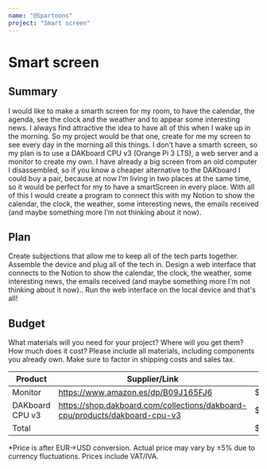 ```yaml
---
name: "@Spartoons"
project: "Smart screen"
---
```


# Smart screen

## Summary

I would like to make a smarth screen for my room, to have the calendar, the agenda, see the clock and the weather and to appear some interesting news. I always find attractive the idea to have all of this when I wake up in the morning. So my project would be that one, create for me my screen to see every day in the morning all this things. I don’t have a smarth screen, so my plan is to use a DAKboard CPU v3 (Orange Pi 3 LTS), a web server and a monitor to create my own. I have already a big screen from an old computer I disassembled, so if you know a cheaper alternative to the DAKboard I could buy a pair, because at now I’m living in two places at the same time, so it would be perfect for my to have a smartScreen in every place. With all of this I would create a program to connect this with my Notion to show the calendar, the clock, the weather, some interesting news, the emails received (and maybe something more I’m not thinking about it now).

## Plan

Create subjections that allow me to keep all of the tech parts together.
Assemble the device and plug all of the tech in.
Design a web interface that connects to the Notion to show the calendar, the clock, the weather, some interesting news, the emails received (and maybe something more I’m not thinking about it now)..
Run the web interface on the local device and that's all!

## Budget

What materials will you need for your project? Where will you get them? How much does it cost? Please include all materials, including components you already own. Make sure to factor in shipping costs and sales tax.

| Product         | Supplier/Link                         | Cost   |
| --------------- | ------------------------------------- | ------ |
| Monitor         | https://www.amazon.es/dp/B09J165FJ6   | $108,48|
| DAKboard CPU v3 | https://shop.dakboard.com/collections/dakboard-cpu/products/dakboard-cpu-v3  | $119.95 |
| Total           |                                       | $228.43 |

*Price is after EUR->USD conversion. Actual price may vary by ±5% due to currency fluctuations. Prices include VAT/IVA.


